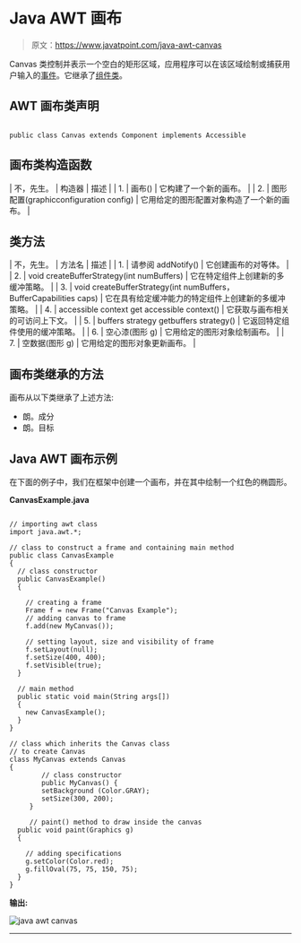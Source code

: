 # Java AWT 画布

> 原文：<https://www.javatpoint.com/java-awt-canvas>

Canvas 类控制并表示一个空白的矩形区域，应用程序可以在该区域绘制或捕获用户输入的[事件](https://www.javatpoint.com/event-handling-in-java)。它继承了[组件类](https://www.javatpoint.com/java-swing)。

## AWT 画布类声明

```

public class Canvas extends Component implements Accessible

```

## 画布类构造函数

| 不，先生。 | 构造器 | 描述 |
| 1. | 画布() | 它构建了一个新的画布。 |
| 2. | 图形配置(graphicconfiguration config) | 它用给定的图形配置对象构造了一个新的画布。 |

## 类方法

| 不，先生。 | 方法名 | 描述 |
| 1. | 请参阅 addNotify() | 它创建画布的对等体。 |
| 2. | void createBufferStrategy(int numBuffers) | 它在特定组件上创建新的多缓冲策略。 |
| 3. | void createBufferStrategy(int numBuffers，BufferCapabilities caps) | 它在具有给定缓冲能力的特定组件上创建新的多缓冲策略。 |
| 4. | accessible context get accessible context() | 它获取与画布相关的可访问上下文。 |
| 5. | buffers strategy getbuffers strategy() | 它返回特定组件使用的缓冲策略。 |
| 6. | 空心漆(图形 g) | 它用给定的图形对象绘制画布。 |
| 7. | 空数据(图形 g) | 它用给定的图形对象更新画布。 |

## 画布类继承的方法

画布从以下类继承了上述方法:

*   朗。成分
*   朗。目标

## Java AWT 画布示例

在下面的例子中，我们在框架中创建一个画布，并在其中绘制一个红色的椭圆形。

**CanvasExample.java**

```

// importing awt class
import java.awt.*;

// class to construct a frame and containing main method  
public class CanvasExample  
{  
  // class constructor 
  public CanvasExample()  
  {  

    // creating a frame
    Frame f = new Frame("Canvas Example"); 
    // adding canvas to frame 
    f.add(new MyCanvas());  

    // setting layout, size and visibility of frame
    f.setLayout(null);  
    f.setSize(400, 400);  
    f.setVisible(true);  
  }  

  // main method
  public static void main(String args[])  
  {  
    new CanvasExample();  
  }  
}  

// class which inherits the Canvas class
// to create Canvas
class MyCanvas extends Canvas  
{  
        // class constructor
        public MyCanvas() {  
        setBackground (Color.GRAY);  
        setSize(300, 200);  
     }  

     // paint() method to draw inside the canvas
  public void paint(Graphics g)  
  {  

    // adding specifications
    g.setColor(Color.red);  
    g.fillOval(75, 75, 150, 75);  
  }  
}     

```

**输出:**

![java awt canvas](../img/ca109a452cffba073db2416a296d9f15.png)

* * *